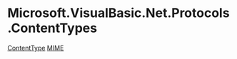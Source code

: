﻿
# Microsoft.VisualBasic.Net.Protocols.ContentTypes

[ContentType](T-Microsoft.VisualBasic.Net.Protocols.ContentTypes.ContentType.md)
[MIME](T-Microsoft.VisualBasic.Net.Protocols.ContentTypes.MIME.md)

